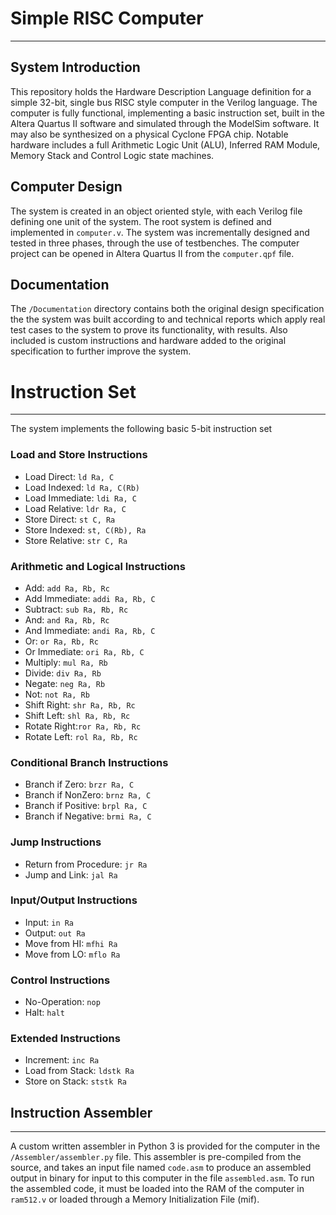 # Simple RISC Computer
---
## System Introduction

This repository holds the Hardware Description Language definition for a simple 32-bit, single bus RISC style computer in the Verilog language. The computer is fully functional, implementing a basic instruction set, built in the Altera Quartus II software and simulated through the ModelSim software. It may also be synthesized on a physical Cyclone FPGA chip. Notable hardware includes a full Arithmetic Logic Unit (ALU), Inferred RAM Module, Memory Stack and Control Logic state machines.

## Computer Design

The system is created in an object oriented style, with each Verilog file defining one unit of the system. The root system is defined and implemented in `computer.v`. The system was incrementally designed and tested in three phases, through the use of testbenches. The computer project can be opened in Altera Quartus II from the `computer.qpf` file.

## Documentation

The `/Documentation` directory contains both the original design specification the the system was built according to and technical reports which apply real test cases to the system to prove its functionality, with results. Also included is custom instructions and hardware added to the original specification to further improve the system.

# Instruction Set
---
The system implements the following basic 5-bit instruction set

### Load and Store Instructions
* Load Direct: ```ld Ra, C```
* Load Indexed: ```ld Ra, C(Rb)```
* Load Immediate: ```ldi Ra, C```
* Load Relative: ```ldr Ra, C```
* Store Direct: ```st C, Ra```
* Store Indexed: ```st, C(Rb), Ra```
* Store Relative: ```str C, Ra```

### Arithmetic and Logical Instructions
* Add: ```add Ra, Rb, Rc```
* Add Immediate: ```addi Ra, Rb, C```
* Subtract: ```sub Ra, Rb, Rc```
* And: ```and Ra, Rb, Rc```
* And Immediate: ```andi Ra, Rb, C```
* Or: ```or Ra, Rb, Rc```
* Or Immediate: ```ori Ra, Rb, C```
* Multiply: ```mul Ra, Rb```
* Divide: ```div Ra, Rb```
* Negate: ```neg Ra, Rb```
* Not: ```not Ra, Rb```
* Shift Right: ```shr Ra, Rb, Rc```
* Shift Left: ```shl Ra, Rb, Rc```
* Rotate Right:```ror Ra, Rb, Rc```
* Rotate Left: ```rol Ra, Rb, Rc```

### Conditional Branch Instructions
* Branch if Zero: ```brzr Ra, C```
* Branch if NonZero: ```brnz Ra, C```
* Branch if Positive: ```brpl Ra, C```
* Branch if Negative: ```brmi Ra, C```

### Jump Instructions
* Return from Procedure: ```jr Ra```
* Jump and Link: ```jal Ra```

### Input/Output Instructions
* Input: ```in Ra```
* Output: ```out Ra```
* Move from HI: ```mfhi Ra```
* Move from LO: ```mflo Ra```

### Control Instructions
* No-Operation: ```nop```
* Halt: ```halt```

### Extended Instructions
* Increment: ```inc Ra```
* Load from Stack: ```ldstk Ra```
* Store on Stack: ```ststk Ra```

## Instruction Assembler
---
A custom written assembler in Python 3 is provided for the computer in the `/Assembler/assembler.py` file. This assembler is pre-compiled from the source, and takes an input file named `code.asm` to produce an assembled output in binary for input to this computer in the file `assembled.asm`. To run the assembled code, it must be loaded into the RAM of the computer in `ram512.v` or loaded through a Memory Initialization File (mif).